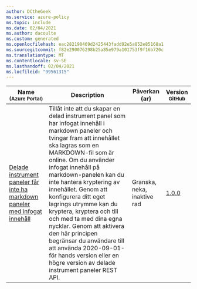 ```yaml
---
author: DCtheGeek
ms.service: azure-policy
ms.topic: include
ms.date: 02/04/2021
ms.author: dacoulte
ms.custom: generated
ms.openlocfilehash: eac282190469d2425443fadd92e5a852e85168a1
ms.sourcegitcommit: f82e290076298b25a85e979a101753f9f16b720c
ms.translationtype: MT
ms.contentlocale: sv-SE
ms.lasthandoff: 02/04/2021
ms.locfileid: "99561315"
---
```

|Name<br /><sub>(Azure Portal)</sub> |Description |Påverkan (ar) |Version<br /><sub>GitHub</sub> |
|---|---|---|---|
|[Delade instrument paneler får inte ha markdown paneler med infogat innehåll](https://portal.azure.com/#blade/Microsoft_Azure_Policy/PolicyDetailBlade/definitionId/%2Fproviders%2FMicrosoft.Authorization%2FpolicyDefinitions%2F04c655fe-0ac7-48ae-9a32-3a2e208c7624) |Tillåt inte att du skapar en delad instrument panel som har infogat innehåll i markdown paneler och tvingar fram att innehållet ska lagras som en MARKDOWN-fil som är online. Om du använder infogat innehåll på markdown-panelen kan du inte hantera kryptering av innehållet. Genom att konfigurera ditt eget lagrings utrymme kan du kryptera, kryptera och till och med ta med dina egna nycklar. Genom att aktivera den här principen begränsar du användare till att använda 2020-09-01-för hands version eller en högre version av delade instrument paneler REST API. |Granska, neka, inaktive rad |[1.0.0](https://github.com/Azure/azure-policy/blob/master/built-in-policies/policyDefinitions/Portal/SharedDashboardInlineContent_Deny.json) |
